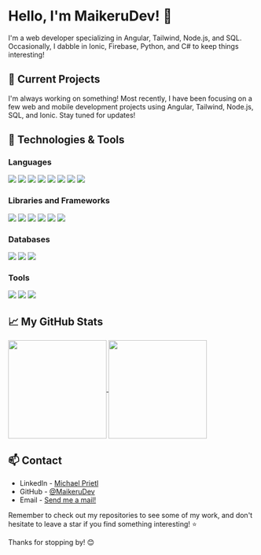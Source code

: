 # Hello, I'm MaikeruDev! 👋

I'm a web developer specializing in Angular, Tailwind, Node.js, and SQL. 
Occasionally, I dabble in Ionic, Firebase, Python, and C# to keep things interesting!

## 🌱 Current Projects 

I'm always working on something! Most recently, I have been focusing on a few web and mobile development projects using Angular, Tailwind, Node.js, SQL, and Ionic. Stay tuned for updates!

## 🔧 Technologies & Tools

### Languages
![](https://img.shields.io/badge/Language-HTML-informational?style=flat&logo=html5&logoColor=white&color=2bbc8a)
![](https://img.shields.io/badge/Language-CSS-informational?style=flat&logo=css3&logoColor=white&color=2bbc8a)
![](https://img.shields.io/badge/Language-Javascript-informational?style=flat&logo=javascript&logoColor=white&color=2bbc8a)
![](https://img.shields.io/badge/Language-Typescript-informational?style=flat&logo=typescript&logoColor=white&color=2bbc8a)
![](https://img.shields.io/badge/Language-C%23-informational?style=flat&logo=c-sharp&logoColor=white&color=2bbc8a)
![](https://img.shields.io/badge/Language-Python-informational?style=flat&logo=python&logoColor=white&color=2bbc8a)
![](https://img.shields.io/badge/Language-SASS-informational?style=flat&logo=sass&logoColor=white&color=2bbc8a)
![](https://img.shields.io/badge/Language-LUA-informational?style=flat&logo=lua&logoColor=white&color=2bbc8a)

### Libraries and Frameworks
![](https://img.shields.io/badge/Library-React-informational?style=flat&logo=react&logoColor=white&color=2bbc8a)
![](https://img.shields.io/badge/Framework-Angular-informational?style=flat&logo=angular&logoColor=white&color=2bbc8a)
![](https://img.shields.io/badge/Runtime-NodeJS-informational?style=flat&logo=node.js&logoColor=white&color=2bbc8a)
![](https://img.shields.io/badge/Framework-ExpressJS-informational?style=flat&logo=express&logoColor=white&color=2bbc8a)
![](https://img.shields.io/badge/Framework-Ionic-informational?style=flat&logo=ionic&logoColor=white&color=2bbc8a)
![](https://img.shields.io/badge/Engine-Unity-informational?style=flat&logo=unity&logoColor=white&color=2bbc8a)

### Databases
![](https://img.shields.io/badge/DBMS-MySQL-informational?style=flat&logo=mysql&logoColor=white&color=2bbc8a)
![](https://img.shields.io/badge/Service-Firebase-informational?style=flat&logo=firebase&logoColor=white&color=2bbc8a)
![](https://img.shields.io/badge/ORM-Prisma-informational?style=flat&logo=prisma&logoColor=white&color=2bbc8a)

### Tools
![](https://img.shields.io/badge/Tool-Git-informational?style=flat&logo=git&logoColor=white&color=2bbc8a)
![](https://img.shields.io/badge/Tool-npm-informational?style=flat&logo=npm&logoColor=white&color=2bbc8a)
![](https://img.shields.io/badge/Tool-Postman-informational?style=flat&logo=postman&logoColor=white&color=2bbc8a)
 
## &#x1f4c8; My GitHub Stats

<a href="https://github.com/anuraghazra/github-readme-stats">
  <img height=200 align="center" src="https://github-readme-stats.vercel.app/api?username=MaikeruDev&rank_icon=github&theme=dark" />
</a>
<a href="https://github.com/anuraghazra/convoychat">
  <img height=200 align="center" src="https://github-readme-stats.vercel.app/api/top-langs/?username=MaikeruDev&layout=compact&exclude_repo=github-readme-stats,anuraghazra.github.io&langs_count=8&card_width=320&theme=dark" />
</a>

## 📫 Contact

- LinkedIn - [Michael Prietl](https://at.linkedin.com/in/michael-prietl-93a6b625b)
- GitHub - [@MaikeruDev](https://github.com/MaikeruDev)
- Email - [Send me a mail!](mailto:michael@prietl.com) 

Remember to check out my repositories to see some of my work, and don't hesitate to leave a star if you find something interesting! ⭐️

Thanks for stopping by! 😊
